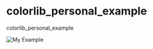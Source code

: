 # colorlib_personal_example
colorlib_personal_example

![My Example](https://1drv.ms/u/s!AqjWTM8IBdGMgqEedcgBLqSCccjMsg?e=PAaGLe)
